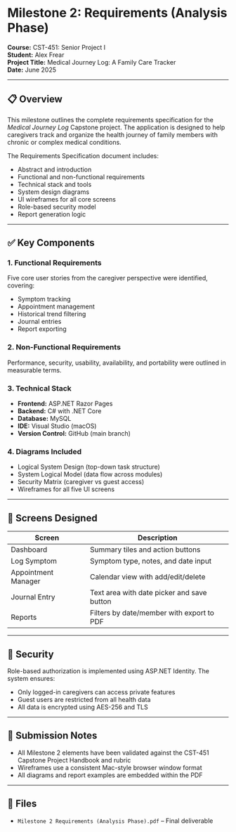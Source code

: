 # Milestone 2: Requirements (Analysis Phase)

**Course:** CST-451: Senior Project I  
**Student:** Alex Frear  
**Project Title:** Medical Journey Log: A Family Care Tracker  
**Date:** June 2025

---

## 📋 Overview

This milestone outlines the complete requirements specification for the *Medical Journey Log* Capstone project. The application is designed to help caregivers track and organize the health journey of family members with chronic or complex medical conditions.

The Requirements Specification document includes:

- Abstract and introduction
- Functional and non-functional requirements
- Technical stack and tools
- System design diagrams
- UI wireframes for all core screens
- Role-based security model
- Report generation logic

---

## ✅ Key Components

### 1. Functional Requirements
Five core user stories from the caregiver perspective were identified, covering:
- Symptom tracking
- Appointment management
- Historical trend filtering
- Journal entries
- Report exporting

### 2. Non-Functional Requirements
Performance, security, usability, availability, and portability were outlined in measurable terms.

### 3. Technical Stack
- **Frontend:** ASP.NET Razor Pages  
- **Backend:** C# with .NET Core  
- **Database:** MySQL  
- **IDE:** Visual Studio (macOS)  
- **Version Control:** GitHub (main branch)

### 4. Diagrams Included
- Logical System Design (top-down task structure)
- System Logical Model (data flow across modules)
- Security Matrix (caregiver vs guest access)
- Wireframes for all five UI screens

---

## 🧩 Screens Designed

| Screen                | Description                                 |
|-----------------------|---------------------------------------------|
| Dashboard             | Summary tiles and action buttons            |
| Log Symptom           | Symptom type, notes, and date input         |
| Appointment Manager   | Calendar view with add/edit/delete          |
| Journal Entry         | Text area with date picker and save button  |
| Reports               | Filters by date/member with export to PDF   |

---

## 🔐 Security

Role-based authorization is implemented using ASP.NET Identity. The system ensures:
- Only logged-in caregivers can access private features
- Guest users are restricted from all health data
- All data is encrypted using AES-256 and TLS

---

## 🧾 Submission Notes

- All Milestone 2 elements have been validated against the CST-451 Capstone Project Handbook and rubric
- Wireframes use a consistent Mac-style browser window format
- All diagrams and report examples are embedded within the PDF

---

## 📁 Files

- `Milestone 2 Requirements (Analysis Phase).pdf` – Final deliverable 
